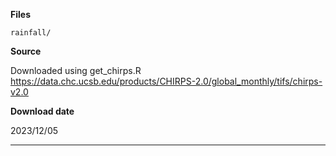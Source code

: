 **Files**

`rainfall/`

**Source**

Downloaded using get_chirps.R
<https://data.chc.ucsb.edu/products/CHIRPS-2.0/global_monthly/tifs/chirps-v2.0>

**Download date**

2023/12/05

---
